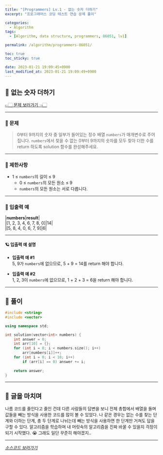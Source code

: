 ```yaml
---
title: "[Programmers] Lv.1 - 없는 숫자 더하기"
excerpt: "프로그래머스 코딩 테스트 연습 문제 풀이"

categories:
  - Algorithm
tags:
  - [Algorithm, data structure, programmers, 86051, lv1]

permalink: /algorithm/programmers-86051/

toc: true
toc_sticky: true

date: 2023-01-21 19:09:45+0900
last_modified_at: 2023-01-21 19:09:49+0900
---
```

 
## 👻 없는 숫자 더하기
[👉🏻 문제 보러가기 👈🏻](https://school.programmers.co.kr/learn/courses/30/lessons/86051?language=cpp)

***

### 🌱 문제
> 0부터 9까지의 숫자 중 일부가 들어있는 정수 배열 ``` numbers ```가 매개변수로 주어집니다. ``` numbers ```에서 찾을 수 없는 0부터 9까지의 숫자를 모두 찾아 더한 수를 return 하도록 solution 함수를 완성해주세요.

***

### 🌱 제한사항
- 1 ≤ ``` numbers ```의 길이 ≤ 9
    - 0 ≤ ``` numbers ```의 모든 원소 ≤ 9
    - ``` numbers ```의 모든 원소는 서로 다릅니다.

***

### 🌱 입출력 예

|**numbers**|**result**|   
|[1, 2, 3, 4, 6, 7, 8, 0]|14|   
|[5, 8, 4, 0, 6, 7, 9]|6|

***

#### 🪐 입출력 예 설명
- **입출력 예 #1**   
5, 9가 ``` numbers ```에 없으므로, 5 + 9 = 14를 return 해야 합니다.

- **입출력 예 #2**   
1, 2, 3이 ``` numbers ```에 없으므로, 1 + 2 + 3 = 6을 return 해야 합니다.

***

## 👻 풀이

```c++
#include <string>
#include <vector>

using namespace std;

int solution(vector<int> numbers) {
    int answer = 0;
    int arr[10] = {};
    for (int i = 0; i < numbers.size(); i++)
        arr[numbers[i]]++;
    for (int i = 0; i < 10; i++)
        if (arr[i] == 0) answer += i;
    
    return answer;
}
```

***

## 👻 글을 마치며
나름 코드를 줄인다고 줄인 건데 다른 사람들의 답변을 보니 전체 총합에서 배열을 돌며 값들을 빼는 방식을 사용한 코드를 많이 볼 수 있었다. 나 같은 경우는 없는 수를 찾는 단계와 더하는 단계, 총 두 단계로 나뉘는데 빼는 방식을 사용하면 한 단계만 거쳐도 답을 구할 수 있다. 알고리즘을 학습하며 내 머릿속의 알고리즘을 진짜 바꿀 수 있을지 걱정이 되기 시작했다. 😭 그래도 일단 꾸준히 해야겠지..

***

_[소스코드 보러가기](https://github.com/choi-dan-di/algorithms/blob/main/Programmers/Lv1/86051.cpp)_